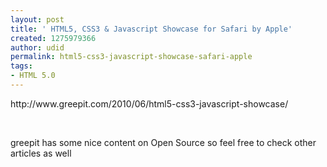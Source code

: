 ```yaml
---
layout: post
title: ' HTML5, CSS3 & Javascript Showcase for Safari by Apple'
created: 1275979366
author: udid
permalink: html5-css3-javascript-showcase-safari-apple
tags:
- HTML 5.0
---
```

<p>http://www.greepit.com/2010/06/html5-css3-javascript-showcase/</p>
<p>&nbsp;</p>
<p>greepit has some nice content on Open Source so feel free to check other articles as well</p>
